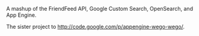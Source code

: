 A mashup of the FriendFeed API, Google Custom Search, OpenSearch, and App Engine.

The sister project to http://code.google.com/p/appengine-wego-wego/.